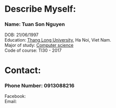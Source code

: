 # Describe Myself:  
### Name: Tuan Son Nguyen  
DOB: 21/06/1997  
Education: [Thang Long University](http://www.thanglong.edu.vn), Ha Noi, Viet Nam.  
Major of study: [Computer science](http://thanglong.edu.vn/khoa-bo-mon/khoa-toan-tin/b-mon-tin/gt-bmtin/1203-gioi-thieu-bo-mon-tin-hoc)  
Code of course: TI30 - 2017  

# Contact:  
### Phone Number: 0913088216  
Facebook:  
Email: